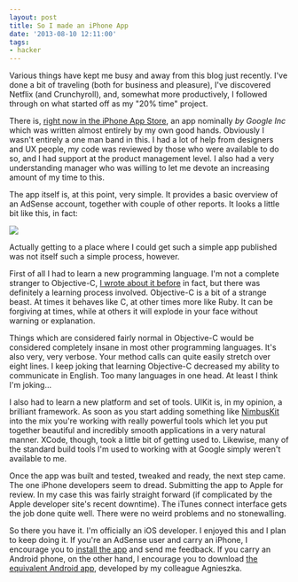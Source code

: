 ```yaml
---
layout: post
title: So I made an iPhone App
date: '2013-08-10 12:11:00'
tags:
- hacker
---
```


Various things have kept me busy and away from this blog just recently. I've done a bit of traveling (both for business and pleasure), I've discovered Netflix (and Crunchyroll), and, somewhat more productively, I followed through on what started off as my "20% time" project.

There is, [right now in the iPhone App Store], an app nominally _by Google Inc_ which was written almost entirely by my own good hands. Obviously I wasn't entirely a one man band in this. I had a lot of help from designers and UX people, my code was reviewed by those who were available to do so, and I had support at the product management level. I also had a very understanding manager who was willing to let me devote an increasing amount of my time to this.

[right now in the iPhone App Store]: https://itunes.apple.com/app/id680739529?mt=8

<!-- More -->

The app itself is, at this point, very simple. It provides a basic overview of an AdSense account, together with couple of other reports. It looks a little bit like this, in fact:


![](http://images.harveynick.com/2013-08-10-so-i-made-an-iphone-app-screen568x568.jpeg) 


Actually getting to a place where I could get such a simple app published was not itself such a simple process, however.

First of all I had to learn a new programming language. I'm not a complete stranger to Objective-C, [I wrote about it before] in fact, but there was definitely a learning process involved. Objective-C is a bit of a strange beast. At times it behaves like C, at other times more like Ruby. It can be forgiving at times, while at others it will explode in your face without warning or explanation.

[I wrote about it before]: /2010/10/11/youre-speaking-my-language-baby-part-4-objective-c

Things which are considered fairly normal in Objective-C would be considered completely insane in most other programming languages. It's also very, very verbose. Your method calls can quite easily stretch over eight lines. I keep joking that learning Objective-C decreased my ability to communicate in English. Too many languages in one head. At least I think I'm joking...

I also had to learn a new platform and set of tools. UIKit is, in my opinion, a brilliant framework. As soon as you start adding something like [NimbusKit] into the mix you're working with really powerful tools which let you put together beautiful and incredibly smooth applications in a very natural manner. XCode, though, took a little bit of getting used to. Likewise, many of the standard build tools I'm used to working with at Google simply weren't available to me.

[NimbusKit]: http://nimbuskit.info/

Once the app was built and tested, tweaked and ready, the next step came. The one iPhone developers seem to dread. Submitting the app to Apple for review. In my case this was fairly straight forward (if complicated by the Apple developer site's recent downtime). The iTunes connect interface gets the job done quite well. There were no weird problems and no stonewalling.

So there you have it. I'm officially an iOS developer. I enjoyed this and I plan to keep doing it. If you're an AdSense user and carry an iPhone, I encourage you to [install the app] and send me feedback. If you carry an Android phone, on the other hand, I encourage you to download [the equivalent Android app], developed by my colleague Agnieszka.

[install the app]: https://itunes.apple.com/app/id680739529?mt=8
[the equivalent Android app]: https://play.google.com/store/apps/details?id=com.google.android.apps.ads.publisher